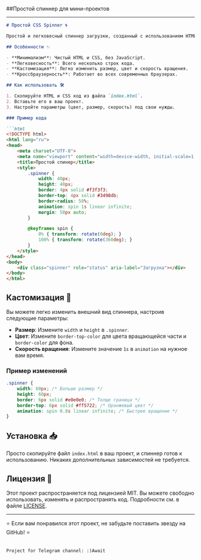 ##Простой спиннер для мини-проектов 

---

```markdown
# Простой CSS Spinner 🌀

Простой и легковесный спиннер загрузки, созданный с использованием HTML и CSS. Идеально подходит для небольших проектов, где нужно быстро добавить индикатор загрузки без использования JavaScript или сторонних библиотек.

## Особенности ✨

- **Минимализм**: Чистый HTML и CSS, без JavaScript.
- **Легковесность**: Всего несколько строк кода.
- **Кастомизация**: Легко изменить размер, цвет и скорость вращения.
- **Кроссбраузерность**: Работает во всех современных браузерах.

## Как использовать 🛠️

1. Скопируйте HTML и CSS код из файла `index.html`.
2. Вставьте его в ваш проект.
3. Настройте параметры (цвет, размер, скорость) под свои нужды.

### Пример кода

```html
<!DOCTYPE html>
<html lang="ru">
<head>
    <meta charset="UTF-8">
    <meta name="viewport" content="width=device-width, initial-scale=1.0">
    <title>Простой спинер</title>
    <style>
        .spinner {
            width: 40px;
            height: 40px;
            border: 4px solid #f3f3f3;
            border-top: 4px solid #3498db;
            border-radius: 50%;
            animation: spin 1s linear infinite;
            margin: 50px auto;
        }

        @keyframes spin {
            0% { transform: rotate(0deg); }
            100% { transform: rotate(360deg); }
        }
    </style>
</head>
<body>
    <div class="spinner" role="status" aria-label="Загрузка"></div>
</body>
</html>
```

## Кастомизация 🎨

Вы можете легко изменить внешний вид спиннера, настроив следующие параметры:

- **Размер**: Измените `width` и `height` в `.spinner`.
- **Цвет**: Измените `border-top-color` для цвета вращающейся части и `border-color` для фона.
- **Скорость вращения**: Измените значение `1s` в `animation` на нужное вам время.

### Пример изменений

```css
.spinner {
    width: 60px; /* Больше размер */
    height: 60px;
    border: 6px solid #e0e0e0; /* Толще граница */
    border-top: 6px solid #ff5722; /* Оранжевый цвет */
    animation: spin 0.8s linear infinite; /* Быстрее вращение */
}
```

## Установка 📥

Просто скопируйте файл `index.html` в ваш проект, и спиннер готов к использованию. Никаких дополнительных зависимостей не требуется.

## Лицензия 📜

Этот проект распространяется под лицензией MIT. Вы можете свободно использовать, изменять и распространять код. Подробности см. в файле [LICENSE](LICENSE).

---

⭐ Если вам понравился этот проект, не забудьте поставить звезду на GitHub! ⭐
```

Project for Telegram channel: :)Await
